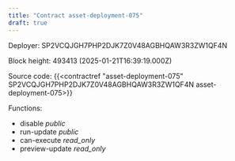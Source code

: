 ```yaml
---
title: "Contract asset-deployment-075"
draft: true
---
```

Deployer: SP2VCQJGH7PHP2DJK7Z0V48AGBHQAW3R3ZW1QF4N


 



Block height: 493413 (2025-01-21T16:39:19.000Z)

Source code: {{<contractref "asset-deployment-075" SP2VCQJGH7PHP2DJK7Z0V48AGBHQAW3R3ZW1QF4N asset-deployment-075>}}

Functions:

* disable _public_
* run-update _public_
* can-execute _read_only_
* preview-update _read_only_

